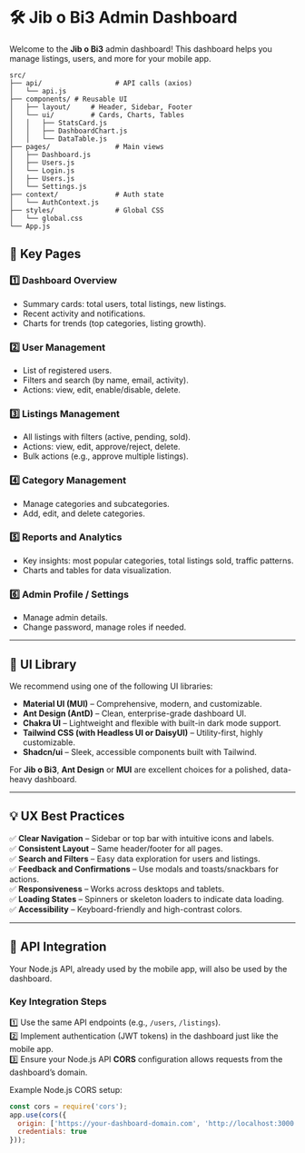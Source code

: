 # 🛠️ Jib o Bi3 Admin Dashboard

Welcome to the **Jib o Bi3** admin dashboard! This dashboard helps you manage listings, users, and more for your mobile app.


~~~
src/
├── api/                  # API calls (axios)
│   └── api.js
├── components/ # Reusable UI
│   ├── layout/     # Header, Sidebar, Footer
│   └── ui/         # Cards, Charts, Tables
│   │   ├── StatsCard.js
│   │   ├── DashboardChart.js
│   │   └── DataTable.js
├── pages/                # Main views
│   ├── Dashboard.js
│   ├── Users.js
│   └── Login.js
│   ├── Users.js
│   └── Settings.js
├── context/              # Auth state
│   └── AuthContext.js
├── styles/               # Global CSS
│   └── global.css
└── App.js
~~~








## 🚀 Key Pages

### 1️⃣ Dashboard Overview
- Summary cards: total users, total listings, new listings.
- Recent activity and notifications.
- Charts for trends (top categories, listing growth).

### 2️⃣ User Management
- List of registered users.
- Filters and search (by name, email, activity).
- Actions: view, edit, enable/disable, delete.

### 3️⃣ Listings Management
- All listings with filters (active, pending, sold).
- Actions: view, edit, approve/reject, delete.
- Bulk actions (e.g., approve multiple listings).

### 4️⃣ Category Management
- Manage categories and subcategories.
- Add, edit, and delete categories.

### 5️⃣ Reports and Analytics
- Key insights: most popular categories, total listings sold, traffic patterns.
- Charts and tables for data visualization.

### 6️⃣ Admin Profile / Settings
- Manage admin details.
- Change password, manage roles if needed.

---

## 🎨 UI Library

We recommend using one of the following UI libraries:

- **Material UI (MUI)** – Comprehensive, modern, and customizable.  
- **Ant Design (AntD)** – Clean, enterprise-grade dashboard UI.  
- **Chakra UI** – Lightweight and flexible with built-in dark mode support.  
- **Tailwind CSS (with Headless UI or DaisyUI)** – Utility-first, highly customizable.  
- **Shadcn/ui** – Sleek, accessible components built with Tailwind.

For **Jib o Bi3**, **Ant Design** or **MUI** are excellent choices for a polished, data-heavy dashboard.

---

## 💡 UX Best Practices

✅ **Clear Navigation** – Sidebar or top bar with intuitive icons and labels.  
✅ **Consistent Layout** – Same header/footer for all pages.  
✅ **Search and Filters** – Easy data exploration for users and listings.  
✅ **Feedback and Confirmations** – Use modals and toasts/snackbars for actions.  
✅ **Responsiveness** – Works across desktops and tablets.  
✅ **Loading States** – Spinners or skeleton loaders to indicate data loading.  
✅ **Accessibility** – Keyboard-friendly and high-contrast colors.

---

## 🔌 API Integration

Your Node.js API, already used by the mobile app, will also be used by the dashboard.

### Key Integration Steps

1️⃣ Use the same API endpoints (e.g., `/users`, `/listings`).  
2️⃣ Implement authentication (JWT tokens) in the dashboard just like the mobile app.  
3️⃣ Ensure your Node.js API **CORS** configuration allows requests from the dashboard’s domain.

Example Node.js CORS setup:
```js
const cors = require('cors');
app.use(cors({
  origin: ['https://your-dashboard-domain.com', 'http://localhost:3000'],
  credentials: true
}));
